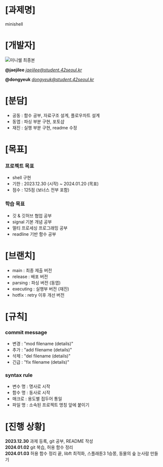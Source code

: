 # [과제명]
minishell

# [개발자]
![미니쉘 최종본](https://github.com/yupab3/minishell/assets/100816515/0095e94a-f7ef-4eb4-a9e1-774f82f03968)
  
**@jaejilee** *<jaejilee@student.42seoul.kr>*
  
**@dongyeuk** *<dongyeuk@student.42seoul.kr>*

# [분담]
- 공동 : 함수 공부, 자료구조 설계, 플로우차트 설계
- 동엽 : 파싱 부분 구현, 포토샵
- 재진 : 실행 부분 구현, readme 수정

# [목표]
### 프로젝트 목표
- shell 구현
- 기한 : 2023.12.30 (시작) ~ 2024.01.20 (목표)
- 점수 : 125점 (보너스 전부 포함)

### 학습 목표
- 깃 & 깃허브 협업 공부
- signal 기본 개념 공부
- 멀티 프로세싱 프로그래밍 공부
- readline 기반 함수 공부

# [브랜치]
- main       : 최종 제출 버전
- release    : 배포 버전
- parsing    : 파싱 버전 (동엽)
- executing  : 실행부 버전 (재진)
- hotfix     : retry 이후 개선 버전

# [규칙]
### commit message
- 변경 : "mod filename (details)"
- 추가 : "add filename (details)"
- 삭제 : "del filename (details)"
- 긴급 : "fix filename (details)"

### syntax rule
- 변수 명	: 명사로 시작
- 함수 명	: 동사로 시작
- 매크로	: 용도별 접두어 통일
- 파일 명	: 소속된 프로젝트 명칭 앞에 붙이기

# [진행 상황]
**2023.12.30**  과제 등록, git 공부, README 작성  
**2024.01.02**  git 복습, 허용 함수 정리  
**2024.01.03**	허용 함수 정리 끝, libft 최적화, 스플래툰3 1승쫑, 동물의 숲 눈사람 만들기
